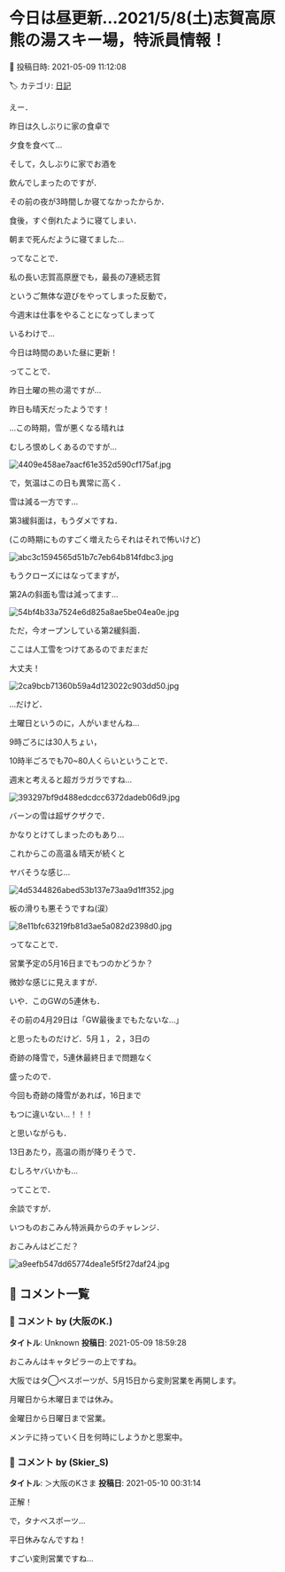 # 今日は昼更新…2021/5/8(土)志賀高原熊の湯スキー場，特派員情報！

📅 投稿日時: 2021-05-09 11:12:08

🏷️ カテゴリ: [日記](cc4b5682fb7b8b144980957a978653fb0.md)

えー．


昨日は久しぶりに家の食卓で


夕食を食べて…


そして，久しぶりに家でお酒を


飲んでしまったのですが．


その前の夜が3時間しか寝てなかったからか．


食後，すぐ倒れたように寝てしまい．


朝まで死んだように寝てました…





ってなことで．


私の長い志賀高原歴でも，最長の7連続志賀


というご無体な遊びをやってしまった反動で，


今週末は仕事をやることになってしまって


いるわけで…





今日は時間のあいた昼に更新！





ってことで．


昨日土曜の熊の湯ですが…


昨日も晴天だったようです！


…この時期，雪が悪くなる晴れは


むしろ恨めしくあるのですが…




![4409e458ae7aacf61e352d590cf175af.jpg](images/4409e458ae7aacf61e352d590cf175af.jpg)




で，気温はこの日も異常に高く．


雪は減る一方です…


第3緩斜面は，もうダメですね．


(この時期にものすごく増えたらそれはそれで怖いけど)




![abc3c1594565d51b7c7eb64b814fdbc3.jpg](images/abc3c1594565d51b7c7eb64b814fdbc3.jpg)







もうクローズにはなってますが，


第2Aの斜面も雪は減ってます…




![54bf4b33a7524e6d825a8ae5be04ea0e.jpg](images/54bf4b33a7524e6d825a8ae5be04ea0e.jpg)







ただ，今オープンしている第2緩斜面．


ここは人工雪をつけてあるのでまだまだ


大丈夫！




![2ca9bcb71360b59a4d123022c903dd50.jpg](images/2ca9bcb71360b59a4d123022c903dd50.jpg)




…だけど．


土曜日というのに，人がいませんね…


9時ごろには30人ちょい，


10時半ごろでも70~80人くらいということで．


週末と考えると超ガラガラですね…




![393297bf9d488edcdcc6372dadeb06d9.jpg](images/393297bf9d488edcdcc6372dadeb06d9.jpg)







バーンの雪は超ザクザクで．


かなりとけてしまったのもあり…


これからこの高温＆晴天が続くと


ヤバそうな感じ…




![4d5344826abed53b137e73aa9d1ff352.jpg](images/4d5344826abed53b137e73aa9d1ff352.jpg)




板の滑りも悪そうですね(涙）




![8e11bfc63219fb81d3ae5a082d2398d0.jpg](images/8e11bfc63219fb81d3ae5a082d2398d0.jpg)







ってなことで．


営業予定の5月16日までもつのかどうか？


微妙な感じに見えますが．


いや．このGWの5連休も．


その前の4月29日は「GW最後までもたないな…」


と思ったものだけど．5月１，２，3日の


奇跡の降雪で，5連休最終日まで問題なく


盛ったので．


今回も奇跡の降雪があれば，16日まで


もつに違いない…！！！





と思いながらも．


13日あたり，高温の雨が降りそうで．


むしろヤバいかも…





ってことで．


余談ですが．


いつものおこみん特派員からのチャレンジ．


おこみんはどこだ？




![a9eefb547dd65774dea1e5f5f27daf24.jpg](images/a9eefb547dd65774dea1e5f5f27daf24.jpg)

## 💬 コメント一覧

### 💬 コメント by (大阪のK.)
**タイトル**: Unknown
**投稿日**: 2021-05-09 18:59:28

おこみんはキャタピラーの上ですね。



大阪ではタ◯ベスポーツが、5月15日から変則営業を再開します。

月曜日から木曜日までは休み。

金曜日から日曜日まで営業。

メンテに持っていく日を何時にしようかと思案中。

### 💬 コメント by (Skier_S)
**タイトル**: ＞大阪のKさま
**投稿日**: 2021-05-10 00:31:14

正解！

で，タナベスポーツ…

平日休みなんですね！

すごい変則営業ですね…


